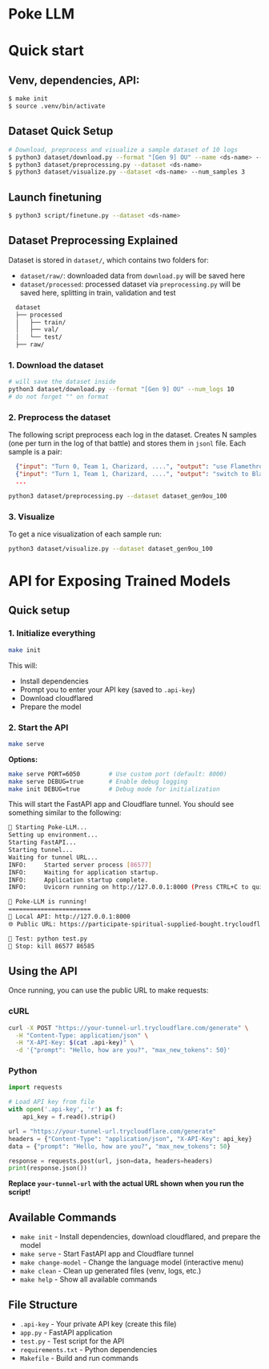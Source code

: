 # Poke LLM

# Quick start
## Venv, dependencies, API:
```sh
$ make init
$ source .venv/bin/activate
```
## Dataset Quick Setup
```sh
# Download, preprocess and visualize a sample dataset of 10 logs
$ python3 dataset/download.py --format "[Gen 9] OU" --name <ds-name> --num_logs 10
$ python3 dataset/preprocessing.py --dataset <ds-name>
$ python3 dataset/visualize.py --dataset <ds-name> --num_samples 3
```
## Launch finetuning
```sh
$ python3 script/finetune.py --dataset <ds-name>
```

## Dataset Preprocessing Explained
Dataset is stored in `dataset/`, which contains two folders for:
- `dataset/raw/`: downloaded data from `download.py` will be saved here
- `dataset/processed`: processed dataset via `preprocessing.py` will be saved here, splitting in train, validation and test
```bash
  dataset
  ├── processed
  │   ├── train/
  │   ├── val/
  │   └── test/
  ├── raw/
```

### 1. Download the dataset
```bash
# will save the dataset inside
python3 dataset/download.py --format "[Gen 9] OU" --num_logs 10
# do not forget "" on format
```
### 2. Preprocess the dataset
The following script preprocess each log in the dataset. Creates N samples (one per turn in the log of that battle) and stores them in `jsonl` file. Each sample is a pair:
```json
  {"input": "Turn 0, Team 1, Charizard, ....", "output": "use Flamethrower"},
  {"input": "Turn 1, Team 1, Charizard, ....", "output": "switch to Blastoise"},
  ...
```

```bash
python3 dataset/preprocessing.py --dataset dataset_gen9ou_100
```

### 3. Visualize
To get a nice visualization of each sample run:
```bash
python3 dataset/visualize.py --dataset dataset_gen9ou_100
```

# API for Exposing Trained Models

## Quick setup

### 1. Initialize everything
```bash
make init
```
This will:
- Install dependencies
- Prompt you to enter your API key (saved to `.api-key`)
- Download cloudflared
- Prepare the model

### 2. Start the API
```bash
make serve
```

**Options:**
```bash
make serve PORT=6050        # Use custom port (default: 8000)
make serve DEBUG=true       # Enable debug logging
make init DEBUG=true        # Debug mode for initialization
```

This will start the FastAPI app and Cloudflare tunnel. You should see something similar to the following:

```bash
🚀 Starting Poke-LLM...
Setting up environment...
Starting FastAPI...
Starting tunnel...
Waiting for tunnel URL...
INFO:     Started server process [86577]
INFO:     Waiting for application startup.
INFO:     Application startup complete.
INFO:     Uvicorn running on http://127.0.0.1:8000 (Press CTRL+C to quit)

🎉 Poke-LLM is running!
=======================
📱 Local API: http://127.0.0.1:8000
🌐 Public URL: https://participate-spiritual-supplied-bought.trycloudflare.com

🧪 Test: python test.py
🛑 Stop: kill 86577 86585
```

## Using the API

Once running, you can use the public URL to make requests:

### cURL
```bash
curl -X POST "https://your-tunnel-url.trycloudflare.com/generate" \
  -H "Content-Type: application/json" \
  -H "X-API-Key: $(cat .api-key)" \
  -d '{"prompt": "Hello, how are you?", "max_new_tokens": 50}'
```

### Python
```python
import requests

# Load API key from file
with open('.api-key', 'r') as f:
    api_key = f.read().strip()

url = "https://your-tunnel-url.trycloudflare.com/generate"
headers = {"Content-Type": "application/json", "X-API-Key": api_key}
data = {"prompt": "Hello, how are you?", "max_new_tokens": 50}

response = requests.post(url, json=data, headers=headers)
print(response.json())
```

**Replace `your-tunnel-url` with the actual URL shown when you run the script!**

## Available Commands

- `make init` - Install dependencies, download cloudflared, and prepare the model
- `make serve` - Start FastAPI app and Cloudflare tunnel
- `make change-model` - Change the language model (interactive menu)
- `make clean` - Clean up generated files (venv, logs, etc.)
- `make help` - Show all available commands

## File Structure

- `.api-key` - Your private API key (create this file)
- `app.py` - FastAPI application
- `test.py` - Test script for the API
- `requirements.txt` - Python dependencies
- `Makefile` - Build and run commands

